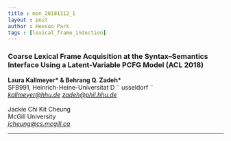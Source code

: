 ```yaml
---
title : mon_20181112_1
layout : post
author : Heesoo Park
tags : [lexical_frame_induction]
---
```


<h3>Coarse Lexical Frame Acquisition at the Syntax–Semantics Interface Using a Latent-Variable PCFG Model (ACL 2018)</h3>


<p>

<b>Laura Kallmeyer* & Behrang Q. Zadeh*</b><br/>
SFB991, Heinrich-Heine-Universitat D ¨ usseldorf ¨<br/>
<em>kallmeyer@hhu.de zadeh@phil.hhu.de</em><br/><br/>
Jackie Chi Kit Cheung<br/>
McGill University<br/>
<em>jcheung@cs.mcgill.ca</em><br/>







</p>

<hr />
<p>
</p>
